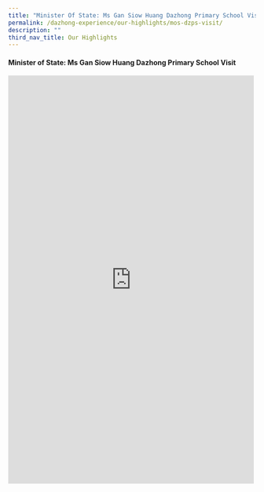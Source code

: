 ```yaml
---
title: "Minister Of State: Ms Gan Siow Huang Dazhong Primary School Visit"
permalink: /dazhong-experience/our-highlights/mos-dzps-visit/
description: ""
third_nav_title: Our Highlights
---
```

#### Minister of State: Ms Gan Siow Huang Dazhong Primary School Visit

<iframe allow="autoplay; clipboard-write; encrypted-media; picture-in-picture; web-share" allowfullscreen="true" frameborder="0" scrolling="no" style="border:none;overflow:hidden" height="831" width="500" src="https://www.facebook.com/plugins/post.php?href=https%3A%2F%2Fwww.facebook.com%2Fgansiowhuang%2Fposts%2Fpfbid0teDzCwAsQX6Q6PnrBkLNs3NXoZU1RJnhZHvN6MMywtcUoTpK2Bi1HG88gCZJoS77l&amp;show_text=true&amp;width=500"></iframe>